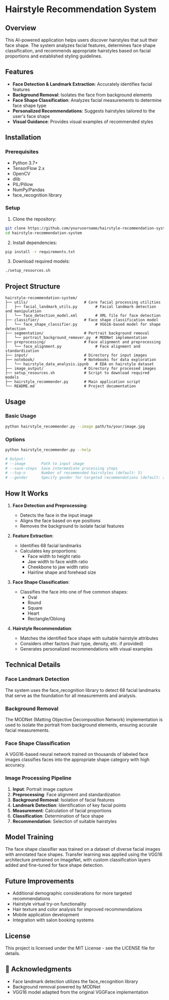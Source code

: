 # Hairstyle Recommendation System

## Overview

This AI-powered application helps users discover hairstyles that suit their face shape. The system analyzes facial features, determines face shape classification, and recommends appropriate hairstyles based on facial proportions and established styling guidelines.

## Features

- **Face Detection & Landmark Extraction**: Accurately identifies facial features
- **Background Removal**: Isolates the face from background elements
- **Face Shape Classification**: Analyzes facial measurements to determine face shape type
- **Personalized Recommendations**: Suggests hairstyles tailored to the user's face shape
- **Visual Guidance**: Provides visual examples of recommended styles

## Installation

### Prerequisites
- Python 3.7+
- TensorFlow 2.x
- OpenCV
- dlib
- PIL/Pillow
- NumPy/Pandas
- face_recognition library

### Setup

1. Clone the repository:
```bash
git clone https://github.com/yourusername/hairstyle-recommendation-system.git
cd hairstyle-recommendation-system
```

2. Install dependencies:
```bash
pip install -r requirements.txt
```

3. Download required models:
```bash
./setup_resources.sh
```

## Project Structure

```
hairstyle-recommendation-system/
├── utils/                         # Core facial processing utilities
│   ├── facial_landmark_utils.py        # Facial landmark detection and manipulation
│   └── face_detection_model.xml        # XML file for face detection
├── classifier/                    # Face shape classification model
│   └── face_shape_classifier.py        # VGG16-based model for shape detection
├── segmentation/                  # Portrait background removal
│   └── portrait_background_remover.py  # MODNet implementation
├── preprocessing/                 # Face alignment and preprocessing
│   └── face_alignment.py               # Face alignment and standardization
├── input/                         # Directory for input images
├── notebook/                      # Notebooks for data exploration
│   └── hairstyle_data_analysis.ipynb   # EDA on hairstyle dataset
├── image_output/                  # Directory for processed images
├── setup_resources.sh             # Script to download required models
├── hairstyle_recommender.py       # Main application script
└── README.md                      # Project documentation
```

## Usage

### Basic Usage
```bash
python hairstyle_recommender.py --image path/to/your/image.jpg
```

### Options
```bash
python hairstyle_recommender.py --help

# Output:
# --image       Path to input image
# --save-steps  Save intermediate processing steps
# --top-n       Number of recommended hairstyles (default: 5)
# --gender      Specify gender for targeted recommendations (default: auto-detect)
```

## How It Works

1. **Face Detection and Preprocessing**:
   - Detects the face in the input image
   - Aligns the face based on eye positions
   - Removes the background to isolate facial features

2. **Feature Extraction**:
   - Identifies 68 facial landmarks
   - Calculates key proportions:
     - Face width to height ratio
     - Jaw width to face width ratio
     - Cheekbone to jaw width ratio
     - Hairline shape and forehead size

3. **Face Shape Classification**:
   - Classifies the face into one of five common shapes:
     - Oval
     - Round
     - Square
     - Heart
     - Rectangle/Oblong

4. **Hairstyle Recommendation**:
   - Matches the identified face shape with suitable hairstyle attributes
   - Considers other factors (hair type, density, etc. if provided)
   - Generates personalized recommendations with visual examples

## Technical Details

### Face Landmark Detection
The system uses the face_recognition library to detect 68 facial landmarks that serve as the foundation for all measurements and analysis.

### Background Removal
The MODNet (Matting Objective Decomposition Network) implementation is used to isolate the portrait from background elements, ensuring accurate facial measurements.

### Face Shape Classification
A VGG16-based neural network trained on thousands of labeled face images classifies faces into the appropriate shape category with high accuracy.

### Image Processing Pipeline
1. **Input**: Portrait image capture
2. **Preprocessing**: Face alignment and standardization
3. **Background Removal**: Isolation of facial features
4. **Landmark Detection**: Identification of key facial points
5. **Measurement**: Calculation of facial proportions
6. **Classification**: Determination of face shape
7. **Recommendation**: Selection of suitable hairstyles

## Model Training

The face shape classifier was trained on a dataset of diverse facial images with annotated face shapes. Transfer learning was applied using the VGG16 architecture pretrained on ImageNet, with custom classification layers added and fine-tuned for face shape detection.

## Future Improvements

- Additional demographic considerations for more targeted recommendations
- Hairstyle virtual try-on functionality
- Hair texture and color analysis for improved recommendations
- Mobile application development
- Integration with salon booking systems

## License

This project is licensed under the MIT License - see the LICENSE file for details.

## 🙏 Acknowledgments

- Face landmark detection utilizes the face_recognition library
- Background removal powered by MODNet
- VGG16 model adapted from the original VGGFace implementation
